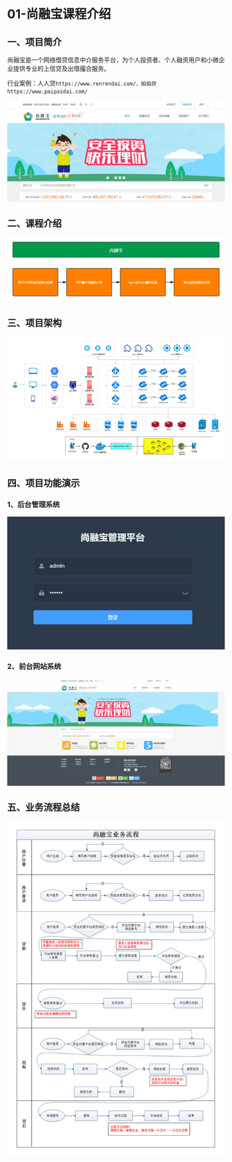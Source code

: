 # 01-尚融宝课程介绍


## 一、项目简介

尚融宝是一个网络借贷信息中介服务平台，为个人投资者、个人融资用户和小微企业提供专业的上信贷及出借撮合服务。

行业案例：人人贷`https://www.renrendai.com/、拍拍贷https://www.paipaidai.com/`

![images](./images/49d0aa1c-8967-4ee9-b9ba-d8c7683c4ae0.jpg)

## 二、课程介绍

![images](./images/0072f6163f71a8594fdcb3229a316a60.png)

## 三、项目架构

![images](./images/0d2630acf4428d33859d89e8f78be575.png)

## 四、项目功能演示

### 1、后台管理系统

![images](./images/0f84ecba-944c-4030-85f1-2c15d6021579.png)

### 2、前台网站系统

![images](./images/dd457f94-d902-4428-8c34-fff376e9ec19.jpg)

## 五、业务流程总结

![images](./images/27528777bac0634fd778ca60094057b4.png)
